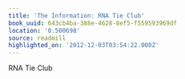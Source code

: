 ```yaml
---
title: 'The Information: RNA Tie Club'
book_uuid: 643cb4ba-388e-4628-8ef5-f559593969df
location: '0.500698'
source: readmill
highlighted_on: '2012-12-03T03:54:22.000Z'
---
```


RNA Tie Club